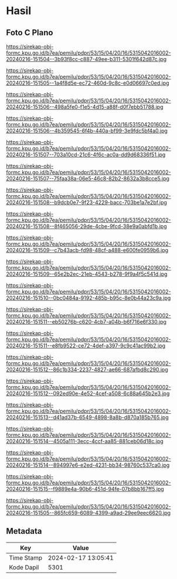 # Hasil

## Foto C Plano

https://sirekap-obj-formc.kpu.go.id/b7ea/pemilu/pdpr/53/15/04/20/16/5315042016002-20240216-151504--3b93f8cc-c887-49ee-b311-5301f642d87c.jpg

https://sirekap-obj-formc.kpu.go.id/b7ea/pemilu/pdpr/53/15/04/20/16/5315042016002-20240216-151505--1a4f8d5e-ec72-460d-9c8c-e0d06697c0ed.jpg

https://sirekap-obj-formc.kpu.go.id/b7ea/pemilu/pdpr/53/15/04/20/16/5315042016002-20240216-151506--498a5fe0-f1e5-4d15-a88f-d0f7ebb51788.jpg

https://sirekap-obj-formc.kpu.go.id/b7ea/pemilu/pdpr/53/15/04/20/16/5315042016002-20240216-151506--4b359545-6f4b-440a-bf99-3e9fdc5bf4a0.jpg

https://sirekap-obj-formc.kpu.go.id/b7ea/pemilu/pdpr/53/15/04/20/16/5315042016002-20240216-151507--703a10cd-21c6-4f6c-ac0a-dd9d68336f51.jpg

https://sirekap-obj-formc.kpu.go.id/b7ea/pemilu/pdpr/53/15/04/20/16/5315042016002-20240216-151507--75faa38a-06e5-46c8-82b2-8632a3b8cce5.jpg

https://sirekap-obj-formc.kpu.go.id/b7ea/pemilu/pdpr/53/15/04/20/16/5315042016002-20240216-151508--b9dcb0e7-9f23-4229-bacc-703be1a7e2bf.jpg

https://sirekap-obj-formc.kpu.go.id/b7ea/pemilu/pdpr/53/15/04/20/16/5315042016002-20240216-151508--8f465056-29de-4cbe-9fcd-38e9a0abfd1b.jpg

https://sirekap-obj-formc.kpu.go.id/b7ea/pemilu/pdpr/53/15/04/20/16/5315042016002-20240216-151509--c7b43acb-fd98-48cf-a488-e600fe0959b6.jpg

https://sirekap-obj-formc.kpu.go.id/b7ea/pemilu/pdpr/53/15/04/20/16/5315042016002-20240216-151509--65e2b2ec-21eb-4543-b278-9f9a4f5c541d.jpg

https://sirekap-obj-formc.kpu.go.id/b7ea/pemilu/pdpr/53/15/04/20/16/5315042016002-20240216-151510--0bc0484a-9192-485b-b95c-8e0b44a23c9a.jpg

https://sirekap-obj-formc.kpu.go.id/b7ea/pemilu/pdpr/53/15/04/20/16/5315042016002-20240216-151511--eb50276b-c620-4cb7-a04b-b6f716e6f330.jpg

https://sirekap-obj-formc.kpu.go.id/b7ea/pemilu/pdpr/53/15/04/20/16/5315042016002-20240216-151511--e8fb9522-ce72-4def-a397-9c9c41ac99b2.jpg

https://sirekap-obj-formc.kpu.go.id/b7ea/pemilu/pdpr/53/15/04/20/16/5315042016002-20240216-151512--86c1b334-2237-4827-ae66-687afbd8c290.jpg

https://sirekap-obj-formc.kpu.go.id/b7ea/pemilu/pdpr/53/15/04/20/16/5315042016002-20240216-151512--092ed90e-4e52-4cef-a508-6c88a645b2e3.jpg

https://sirekap-obj-formc.kpu.go.id/b7ea/pemilu/pdpr/53/15/04/20/16/5315042016002-20240216-151513--d41ad37b-6549-4898-8a8b-d870a185b765.jpg

https://sirekap-obj-formc.kpu.go.id/b7ea/pemilu/pdpr/53/15/04/20/16/5315042016002-20240216-151514--4505a111-3ecc-4ccf-aa85-881ceb06d18c.jpg

https://sirekap-obj-formc.kpu.go.id/b7ea/pemilu/pdpr/53/15/04/20/16/5315042016002-20240216-151514--894997e6-e2ed-4231-bb34-98760c537ca0.jpg

https://sirekap-obj-formc.kpu.go.id/b7ea/pemilu/pdpr/53/15/04/20/16/5315042016002-20240216-151515--f9889e4a-90b6-451d-94fe-07b8bb167ff5.jpg

https://sirekap-obj-formc.kpu.go.id/b7ea/pemilu/pdpr/53/15/04/20/16/5315042016002-20240216-151505--865fc659-6089-4399-a9ad-29ee9eec6620.jpg


## Metadata

| Key        | Value               |
| ---------- | ------------------- |
| Time Stamp | 2024-02-17 13:05:41 |
| Kode Dapil | 5301                |



